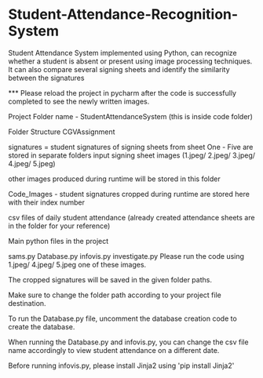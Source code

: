 # Student-Attendance-Recognition-System
Student Attendance System implemented using Python, can recognize whether a student is absent or present using image processing techniques. It can also compare several signing sheets and identify the similarity between the signatures

*** Please reload the project in pycharm after the code is successfully completed to see the newly written images.

Project Folder name - StudentAttendanceSystem (this is inside code folder)

Folder Structure CGVAssignment

signatures = student signatures of signing sheets from sheet One - Five are stored in separate folders
input signing sheet images (1.jpeg/ 2.jpeg/ 3.jpeg/ 4.jpeg/ 5.jpeg)

other images produced during runtime will be stored in this folder

Code_Images - student signatures cropped during runtime are stored here with their index number

csv files of daily student attendance (already created attendance sheets are in the folder for your reference)

Main python files in the project

sams.py
Database.py
infovis.py
investigate.py
Please run the code using 1.jpeg/ 4.jpeg/ 5.jpeg one of these images.

The cropped signatures will be saved in the given folder paths.

Make sure to change the folder path according to your project file destination.

To run the Database.py file, uncomment the database creation code to create the database.

When running the Database.py and infovis.py, you can change the csv file name accordingly to view student attendance on a different date.

Before running infovis.py, please install Jinja2 using 'pip install Jinja2'
